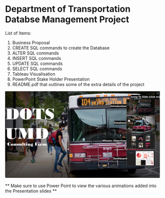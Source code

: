 #  Department of Transportation Databse Management Project

List of Items:
1.  Business Proposal
2.  CREATE SQL commands to create the Database
3.  ALTER SQL commands
4.  INSERT SQL commands
5.  UPDATE SQL commands
6.  SELECT SQL commands
7.  Tableau Visualisation
8.  PowerPoint Stake Holder Presentation
9. README.pdf that outlines some of the extra details of the project

![stake holder presentation](Image/Presentation_Image.jpg)

** Make sure to use Power Point to view the various animations added into the Presentation slides **
